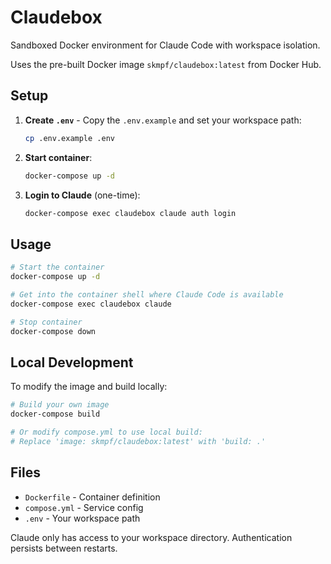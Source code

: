 # Claudebox

Sandboxed Docker environment for Claude Code with workspace isolation.

Uses the pre-built Docker image `skmpf/claudebox:latest` from Docker Hub.

## Setup

1. **Create `.env`** - Copy the `.env.example` and set your workspace path:

   ```bash
   cp .env.example .env
   ```

2. **Start container**:

   ```bash
   docker-compose up -d
   ```

3. **Login to Claude** (one-time):
   ```bash
   docker-compose exec claudebox claude auth login
   ```

## Usage

```bash
# Start the container
docker-compose up -d

# Get into the container shell where Claude Code is available
docker-compose exec claudebox claude

# Stop container
docker-compose down
```

## Local Development

To modify the image and build locally:

```bash
# Build your own image
docker-compose build

# Or modify compose.yml to use local build:
# Replace 'image: skmpf/claudebox:latest' with 'build: .'
```

## Files

- `Dockerfile` - Container definition  
- `compose.yml` - Service config
- `.env` - Your workspace path

Claude only has access to your workspace directory. Authentication persists between restarts.
